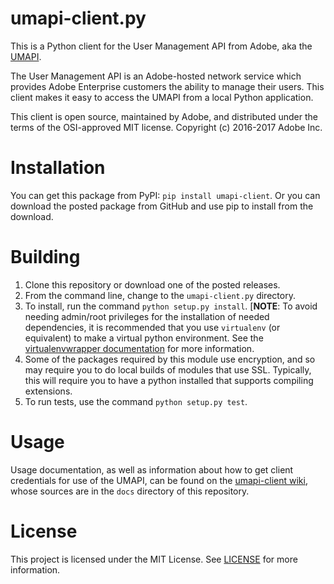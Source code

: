 # umapi-client.py

This is a Python client for the User Management API from Adobe, aka the
[UMAPI](https://www.adobe.io/products/usermanagement/docs/gettingstarted.html).

The User Management API is an Adobe-hosted network service 
which provides Adobe Enterprise customers the ability to manage their users.  This
client makes it easy to access the UMAPI from a local Python application.

This client is open source, maintained by Adobe, and distributed under the terms
of the OSI-approved MIT license.  Copyright (c) 2016-2017 Adobe Inc.

# Installation

You can get this package from PyPI: `pip install umapi-client`.
Or you can download the posted package from GitHub and use pip
to install from the download.

# Building

1. Clone this repository or download one of the posted releases.
2. From the command line, change to the `umapi-client.py` directory.
3. To install, run the command `python setup.py install`.
[**NOTE**: To avoid needing admin/root privileges for the installation
of needed dependencies,
it is recommended that you use `virtualenv` (or equivalent)
to make a virtual python environment.  See the
[virtualenvwrapper documentation](http://virtualenvwrapper.readthedocs.io/en/latest/index.html)
for more information.
4. Some of the packages required by this module use encryption, and so may
require you to do local builds of modules that use SSL.  Typically, this
will require you to have a python installed that supports compiling
extensions.
5. To run tests, use the command `python setup.py test`.

# Usage

Usage documentation, as well as information about how to get client
credentials for use of the UMAPI, can be found on the
[umapi-client wiki](https://adobe-apiplatform.github.io/umapi-client.py/),
whose sources are in the `docs` directory of this repository.

# License

This project is licensed under the MIT License. See [LICENSE](LICENSE) for more information.
